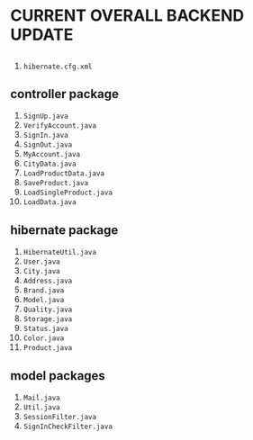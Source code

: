 # CURRENT OVERALL BACKEND UPDATE

## <default package>

  1. `hibernate.cfg.xml`

## controller package

  1. `SignUp.java`
  2. `VerifyAccount.java`
  3. `SignIn.java`
  4. `SignOut.java`
  5. `MyAccount.java`
  6. `CityData.java`
  7. `LoadProductData.java`
  8. `SaveProduct.java`
  9. `LoadSingleProduct.java`
  10. `LoadData.java`

## hibernate package

  1. `HibernateUtil.java`
  2. `User.java`
  3. `City.java`
  4. `Address.java`
  5. `Brand.java`
  6. `Model.java`
  7. `Quality.java`
  8. `Storage.java`
  9. `Status.java`
  10. `Color.java`
  11. `Product.java`

## model packages

  1. `Mail.java`
  2. `Util.java`
  3. `SessionFilter.java`
  4. `SignInCheckFilter.java`

